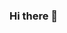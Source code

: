 ### Hi there 👋

<!--
**Airat72/Airat72** is a ✨ _special_ ✨ repository because its `README.md` (this file) appears on your GitHub profile.

Here are some ideas to get you started:

- 🔭 I’m currently working on ...
- 🌱 I’m currently learning on...
- 👯 I’m looking to collaborate  ...
- 🤔 I’m looking for help with on ...
- 💬 Ask me about ...
- 📫 How to reach me: ...
- 😄 Pronouns: ...
- ⚡ Fun fact: ...
-->
